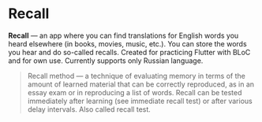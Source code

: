 # Recall

**Recall** — an app where you can find translations for English words you heard elsewhere (in books, movies, music, etc.). You can store the words you hear and do so-called recalls. Created for practicing Flutter with BLoC and for own use. Currently supports only Russian language.

> Recall method — a technique of evaluating memory in terms of the amount of learned material that can be correctly reproduced, as in an essay exam or in reproducing a list of words. Recall can be tested immediately after learning (see immediate recall test) or after various delay intervals. Also called recall test.
